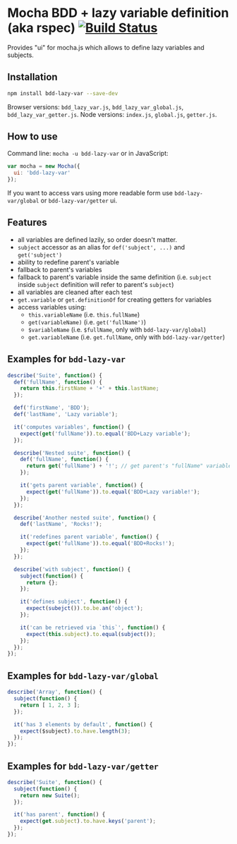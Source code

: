 # Mocha BDD + lazy variable definition (aka rspec) [![Build Status](https://travis-ci.org/stalniy/bdd-lazy-var.svg?branch=master)](https://travis-ci.org/stalniy/bdd-lazy-var)
Provides "ui" for mocha.js which allows to define lazy variables and subjects.

## Installation
```bash
npm install bdd-lazy-var --save-dev
```

Browser versions: `bdd_lazy_var.js`, `bdd_lazy_var_global.js`, `bdd_lazy_var_getter.js`.
Node versions: `index.js`, `global.js`, `getter.js`.

## How to use
Command line: `mocha -u bdd-lazy-var` or in JavaScript:
```js
var mocha = new Mocha({
  ui: 'bdd-lazy-var'
});
```

If you want to access vars using more readable form use `bdd-lazy-var/global` or `bdd-lazy-var/getter` ui.

## Features
* all variables are defined lazily, so order doesn't matter.
* `subject` accessor as an alias for `def('subject', ...)` and `get('subject')`
* ability to redefine parent's variable
* fallback to parent's variables
* fallback to parent's variable inside the same definition (i.e. `subject` inside `subject` definition will refer to parent's `subject`)
* all variables are cleaned after each test
* `get.variable` or `get.definitionOf` for creating getters for variables
* access variables using:
  * `this.variableName` (i.e. `this.fullName`)
  * `get(variableName)` (i.e. `get('fullName')`)
  * `$variableName` (i.e. `$fullName`, only with `bdd-lazy-var/global`)
  * `get.variableName` (i.e. `get.fullName`, only with `bdd-lazy-var/getter`)

## Examples for `bdd-lazy-var`
```js
describe('Suite', function() {
  def('fullName', function() {
    return this.firstName + '+' + this.lastName;
  });

  def('firstName', 'BDD');
  def('lastName', 'Lazy variable');

  it('computes variables', function() {
    expect(get('fullName')).to.equal('BDD+Lazy variable');
  });

  describe('Nested suite', function() {
    def('fullName', function() {
      return get('fullName') + '!'; // get parent's "fullName" variable
    });

    it('gets parent variable', function() {
      expect(get('fullName')).to.equal('BDD+Lazy variable!');
    });
  });

  describe('Another nested suite', function() {
    def('lastName', 'Rocks!');

    it('redefines parent variable', function() {
      expect(get('fullName')).to.equal('BDD+Rocks!');
    });
  });

  describe('with subject', function() {
    subject(function() {
      return {};
    });

    it('defines subject', function() {
      expect(subejct()).to.be.an('object');
    });

    it('can be retrieved via `this`', function() {
      expect(this.subject).to.equal(subject());
    });
  });
});
```
## Examples for `bdd-lazy-var/global`
```js
describe('Array', function() {
  subject(function() {
    return [ 1, 2, 3 ];
  });

  it('has 3 elements by default', function() {
    expect($subject).to.have.length(3);
  });
});
```

## Examples for `bdd-lazy-var/getter`
```js
describe('Suite', function() {
  subject(function() {
    return new Suite();
  });

  it('has parent', function() {
    expect(get.subject).to.have.keys('parent');
  });
});
```
